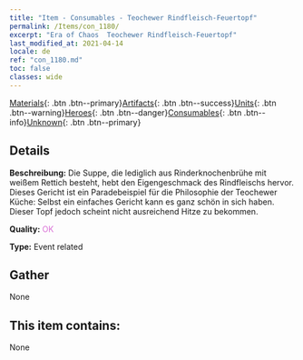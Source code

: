 ```yaml
---
title: "Item - Consumables - Teochewer Rindfleisch-Feuertopf"
permalink: /Items/con_1180/
excerpt: "Era of Chaos  Teochewer Rindfleisch-Feuertopf"
last_modified_at: 2021-04-14
locale: de
ref: "con_1180.md"
toc: false
classes: wide
---
```

 [Materials](/de/Items/){: .btn .btn--primary}[Artifacts](/de/Items/Artifacts/){: .btn .btn--success}[Units](/de/Items/Units/){: .btn .btn--warning}[Heroes](/de/Items/Heroes/){: .btn .btn--danger}[Consumables](/de/Items/Consumables/){: .btn .btn--info}[Unknown](/de/Items/Unknown/){: .btn .btn--primary}

## Details
 **Beschreibung:** Die Suppe, die lediglich aus Rinderknochenbrühe mit weißem Rettich besteht, hebt den Eigengeschmack des Rindfleischs hervor. Dieses Gericht ist ein Paradebeispiel für die Philosophie der Teochewer Küche: Selbst ein einfaches Gericht kann es ganz schön in sich haben. Dieser Topf jedoch scheint nicht ausreichend Hitze zu bekommen.

 **Quality:** <span style="color: #DA70D6">OK</span>

 **Type:** Event related

## Gather

  None

## This item contains:

  None

